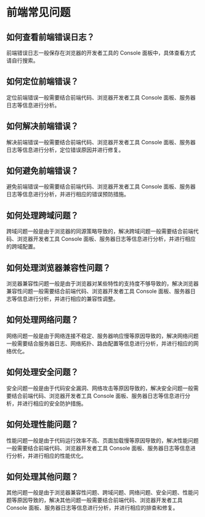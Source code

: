 # 前端常见问题

## 如何查看前端错误日志？ 

前端错误日志一般保存在浏览器的开发者工具的 Console 面板中，具体查看方式请自行搜索。

## 如何定位前端错误？ 

定位前端错误一般需要结合前端代码、浏览器开发者工具 Console 面板、服务器日志等信息进行分析。

## 如何解决前端错误？ 

解决前端错误一般需要结合前端代码、浏览器开发者工具 Console 面板、服务器日志等信息进行分析，定位错误原因并进行修复。

## 如何避免前端错误？ 

避免前端错误一般需要结合前端代码、浏览器开发者工具 Console 面板、服务器日志等信息进行分析，并进行相应的错误预防措施。

## 如何处理跨域问题？ 

跨域问题一般是由于浏览器的同源策略导致的，解决跨域问题一般需要结合前端代码、浏览器开发者工具 Console 面板、服务器日志等信息进行分析，并进行相应的跨域配置。

## 如何处理浏览器兼容性问题？ 

浏览器兼容性问题一般是由于浏览器对某些特性的支持度不够导致的，解决浏览器兼容性问题一般需要结合前端代码、浏览器开发者工具 Console 面板、服务器日志等信息进行分析，并进行相应的兼容性调整。

## 如何处理网络问题？ 

网络问题一般是由于网络连接不稳定、服务器响应慢等原因导致的，解决网络问题一般需要结合服务器日志、网络拓扑、路由配置等信息进行分析，并进行相应的网络优化。

## 如何处理安全问题？ 

安全问题一般是由于代码安全漏洞、网络攻击等原因导致的，解决安全问题一般需要结合前端代码、浏览器开发者工具 Console 面板、服务器日志等信息进行分析，并进行相应的安全防护措施。

## 如何处理性能问题？ 

性能问题一般是由于代码运行效率不高、页面加载慢等原因导致的，解决性能问题一般需要结合前端代码、浏览器开发者工具 Console 面板、服务器日志等信息进行分析，并进行相应的性能优化。

## 如何处理其他问题？ 

其他问题一般是由于浏览器兼容性问题、跨域问题、网络问题、安全问题、性能问题等原因导致的，解决其他问题一般需要结合前端代码、浏览器开发者工具 Console 面板、服务器日志等信息进行分析，并进行相应的排查和修复。



